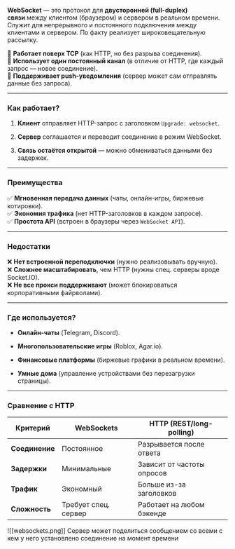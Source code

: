 **WebSocket** — это протокол для **двусторонней (full-duplex) связи** между клиентом (браузером) и сервером в реальном времени. Служит для непрерывного и постоянного подключения между клиентами и сервером. По факту реализует широковещательную рассылку.

🔹 **Работает поверх TCP** (как HTTP, но без разрыва соединения).  
🔹 **Использует один постоянный канал** (в отличие от HTTP, где каждый запрос — новое соединение).  
🔹 **Поддерживает push-уведомления** (сервер может сам отправлять данные без запроса).

---

### **Как работает?**

1. **Клиент** отправляет HTTP-запрос с заголовком `Upgrade: websocket`.
    
2. **Сервер** соглашается и переводит соединение в режим WebSocket.
    
3. **Связь остаётся открытой** — можно обмениваться данными без задержек.
    

---

### **Преимущества**

✅ **Мгновенная передача данных** (чаты, онлайн-игры, биржевые котировки).  
✅ **Экономия трафика** (нет HTTP-заголовков в каждом запросе).  
✅ **Простота API** (встроен в браузеры через `WebSocket API`).

---

### **Недостатки**

❌ **Нет встроенной переподключки** (нужно реализовывать вручную).  
❌ **Сложнее масштабировать**, чем HTTP (нужны спец. серверы вроде Socket.IO).  
❌ **Не все прокси поддерживают** (может блокироваться корпоративными файрволами).

---

### **Где используется?**

- **Онлайн-чаты** (Telegram, Discord).
    
- **Многопользовательские игры** (Roblox, Agar.io).
    
- **Финансовые платформы** (биржевые графики в реальном времени).
    
- **Умные дома** (управление устройствами без перезагрузки страницы).
    

---

### **Сравнение с HTTP**

| Критерий       | WebSockets           | HTTP (REST/long-polling)   |
| -------------- | -------------------- | -------------------------- |
| **Соединение** | Постоянное           | Разрывается после ответа   |
| **Задержки**   | Минимальные          | Зависит от частоты опросов |
| **Трафик**     | Экономный            | Больше из-за заголовков    |
| **Сложность**  | Требует спец. сервер | Работает на любом бэкенде  |
![[websockets.png]]
Сервер может поделиться сообщением со всеми с кем у него установлено соединение на момент времени